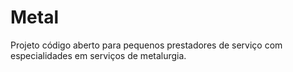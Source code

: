 Metal
=====

Projeto código aberto para pequenos prestadores de serviço com especialidades em serviços de metalurgia.
